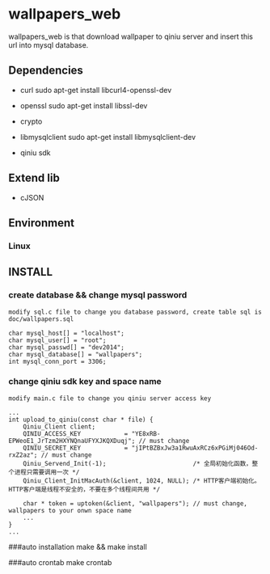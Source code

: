 wallpapers_web
==========
wallpapers_web is that download wallpaper to qiniu server and insert this url into mysql database.

## Dependencies

* curl
sudo apt-get install libcurl4-openssl-dev 
* openssl
sudo apt-get install libssl-dev
* crypto 

* libmysqlclient
sudo apt-get install libmysqlclient-dev
* qiniu sdk

## Extend lib
* cJSON

## Environment

### Linux


INSTALL
-------



### create database && change mysql password
    modify sql.c file to change you database password, create table sql is doc/wallpapers.sql

    char mysql_host[] = "localhost";
    char mysql_user[] = "root";
    char mysql_passwd[] = "dev2014";
    char mysql_database[] = "wallpapers";
    int mysql_conn_port = 3306;
### change qiniu sdk key and space name
    modify main.c file to change you qiniu server access key

    ...
    int upload_to_qiniu(const char * file) {
	    Qiniu_Client client;
        QINIU_ACCESS_KEY			= "YE8xRB-EPWeoE1_JrTzm2HXYNQnaUFYXJKQXDuqj"; // must change
        QINIU_SECRET_KEY			= "jIPtBZBxJw3a1RwuAxRCz6xPGiMj046Od-rxZ2az"; // must change
	    Qiniu_Servend_Init(-1);                        /* 全局初始化函数，整个进程只需要调用一次 */
	    Qiniu_Client_InitMacAuth(&client, 1024, NULL); /* HTTP客户端初始化。HTTP客户端是线程不安全的，不要在多个线程间共用 */

        char * token = uptoken(&client, "wallpapers"); // must change, wallpapers to your onwn space name
        ...
    }
    ...


###auto installation
    make && make install

###auto crontab
    make crontab



   


